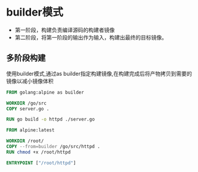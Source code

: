 # builder模式

- 第一阶段，构建负责编译源码的构建者镜像
- 第二阶段，将第一阶段的输出作为输入，构建出最终的目标镜像。

## 多阶段构建

使用builder模式,通过as builder指定构建镜像,在构建完成后将产物拷贝到需要的镜像以减小镜像体积

```dockerfile
FROM golang:alpine as builder

WORKDIR /go/src
COPY server.go .

RUN go build -o httpd ./server.go

FROM alpine:latest

WORKDIR /root/
COPY --from=builder /go/src/httpd .
RUN chmod +x /root/httpd

ENTRYPOINT ["/root/httpd"]
```
